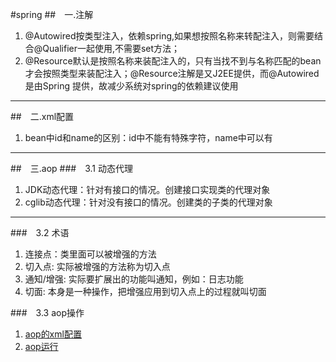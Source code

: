 #spring
##&emsp;一.注解
1. @Autowired按类型注入，依赖spring,如果想按照名称来转配注入，则需要结合@Qualifier一起使用,不需要set方法；
2. @Resource默认是按照名称来装配注入的，只有当找不到与名称匹配的bean才会按照类型来装配注入；@Resource注解是又J2EE提供，而@Autowired是由Spring 提供，故减少系统对spring的依赖建议使用
---
##&emsp;二.xml配置
1. bean中id和name的区别：id中不能有特殊字符，name中可以有

---
##&emsp;三.aop
###&emsp;3.1 动态代理
1. JDK动态代理：针对有接口的情况。创建接口实现类的代理对象
2. cglib动态代理：针对没有接口的情况。创建类的子类的代理对象
---
###&emsp;3.2 术语
1. 连接点：类里面可以被增强的方法
2. 切入点: 实际被增强的方法称为切入点
3. 通知/增强: 实际要扩展出的功能叫通知，例如：日志功能
4. 切面: 本身是一种操作，把增强应用到切入点上的过程就叫切面

###&emsp;3.3 aop操作
1. [aop的xml配置](images/spring/aop/aop_xml.png)
2. [aop运行](images/spring/aop/run_aop.png)